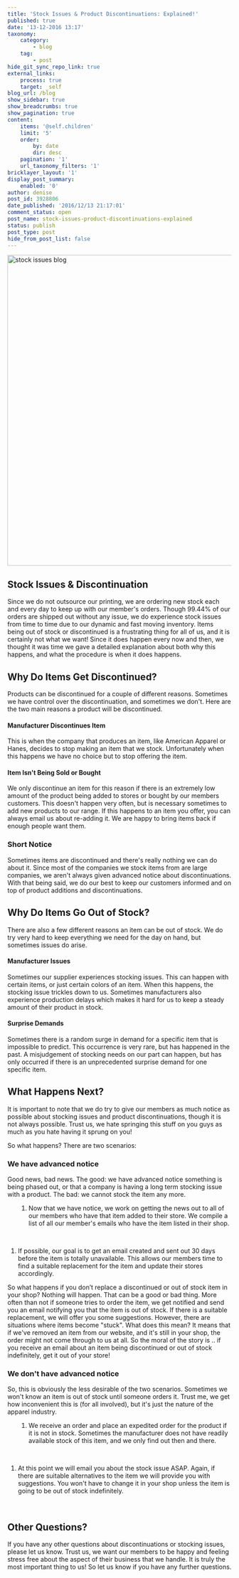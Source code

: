 ```yaml
---
title: 'Stock Issues & Product Discontinuations: Explained!'
published: true
date: '13-12-2016 13:17'
taxonomy:
    category:
        - blog
    tag:
        - post
hide_git_sync_repo_link: true
external_links:
    process: true
    target: _self
blog_url: /blog
show_sidebar: true
show_breadcrumbs: true
show_pagination: true
content:
    items: '@self.children'
    limit: '5'
    order:
        by: date
        dir: desc
    pagination: '1'
    url_taxonomy_filters: '1'
bricklayer_layout: '1'
display_post_summary:
    enabled: '0'
author: denise
post_id: 3928806
date_published: '2016/12/13 21:17:01'
comment_status: open
post_name: stock-issues-product-discontinuations-explained
status: publish
post_type: post
hide_from_post_list: false
---
```


<img class="alignnone size-full wp-image-3929998" src="https://printaura.com/wp-content/uploads/2016/12/stock-issues-blog.jpg" alt="stock issues blog" width="1700" height="699" />
<h2>Stock Issues &amp; Discontinuation</h2>
Since we do not outsource our printing, we are ordering new stock each and every day to keep up with our member's orders. Though 99.44% of our orders are shipped out without any issue, we do experience stock issues from time to time due to our dynamic and fast moving inventory. Items being out of stock or discontinued is a frustrating thing for all of us, and it is certainly not what we want! Since it does happen every now and then, we thought it was time we gave a detailed explanation about both why this happens, and what the procedure is when it does happens.
<h2>Why Do Items Get Discontinued?</h2>
Products can be discontinued for a couple of different reasons. Sometimes we have control over the discontinuation, and sometimes we don't. Here are the two main reasons a product will be discontinued.
<h4>Manufacturer Discontinues Item</h4>
This is when the company that produces an item, like American Apparel or Hanes, decides to stop making an item that we stock. Unfortunately when this happens we have no choice but to stop offering the item.
<h4>Item Isn't Being Sold or Bought</h4>
We only discontinue an item for this reason if there is an extremely low amount of the product being added to stores or bought by our members customers. This doesn't happen very often, but is necessary sometimes to add new products to our range. If this happens to an item you offer, you can always email us about re-adding it. We are happy to bring items back if enough people want them.
<h3>Short Notice</h3>
Sometimes items are discontinued and there's really nothing we can do about it. Since most of the companies we stock items from are large companies, we aren't always given advanced notice about discontinuations. With that being said, we do our best to keep our customers informed and on top of product additions and discontinuations.
<h2>Why Do Items Go Out of Stock?</h2>
There are also a few different reasons an item can be out of stock. We do try very hard to keep everything we need for the day on hand, but sometimes issues do arise.
<h4>Manufacturer Issues</h4>
Sometimes our supplier experiences stocking issues. This can happen with certain items, or just certain colors of an item. When this happens, the stocking issue trickles down to us. Sometimes manufacturers also experience production delays which makes it hard for us to keep a steady amount of their product in stock.
<h4>Surprise Demands</h4>
Sometimes there is a random surge in demand for a specific item that is impossible to predict. This occurrence is very rare, but has happened in the past. A misjudgement of stocking needs on our part can happen, but has only occurred if there is an unprecedented surprise demand for one specific item.
<h2>What Happens Next?</h2>
It is important to note that we do try to give our members as much notice as possible about stocking issues and product discontinuations, though it is not always possible. Trust us, we hate springing this stuff on you guys as much as you hate having it sprung on you!

So what happens? There are two scenarios:
<h3>We have advanced notice</h3>
Good news, bad news. The good: we have advanced notice something is being phased out, or that a company is having a long term stocking issue with a product. The bad: we cannot stock the item any more.
<ol>
<ol>
 	<li>Now that we have notice, we work on getting the news out to all of our members who have that item added to their store. We compile a list of all our member's emails who have the item listed in their shop.</li>
</ol>
</ol>
&nbsp;
<ol>
 	<li>If possible, our goal is to get an email created and sent out 30 days before the item is totally unavailable. This allows our members time to find a suitable replacement for the item and update their stores accordingly.</li>
</ol>
So what happens if you don’t replace a discontinued or out of stock item in your shop? Nothing will happen. That can be a good or bad thing. More often than not if someone tries to order the item, we get notified and send you an email notifying you that the item is out of stock. If there is a suitable replacement, we will offer you some suggestions. However, there are situations where items become "stuck". What does this mean? It means that if we've removed an item from our website, and it's still in your shop, the order might not come through to us at all. So the moral of the story is .. if you receive an email about an item being discontinued or out of stock indefinitely, get it out of your store!
<h3>We don't have advanced notice</h3>
So, this is obviously the less desirable of the two scenarios. Sometimes we won't know an item is out of stock until someone orders it. Trust me, we get how inconvenient this is (for all involved), but it's just the nature of the apparel industry.
<ol>
<ol>
 	<li>We receive an order and place an expedited order for the product if it is not in stock. Sometimes the manufacturer does not have readily available stock of this item, and we only find out then and there.</li>
</ol>
</ol>
&nbsp;
<ol>
 	<li>At this point we will email you about the stock issue ASAP. Again, if there are suitable alternatives to the item we will provide you with suggestions. You won't have to change it in your shop unless the item is going to be out of stock indefinitely.</li>
</ol>
&nbsp;
<h2>Other Questions?</h2>
If you have any other questions about discontinuations or stocking issues, please let us know. Trust us, we want our members to be happy and feeling stress free about the aspect of their business that we handle. It is truly the most important thing to us! So let us know if you have any further questions.